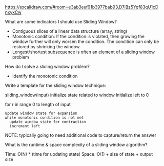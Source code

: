 https://excalidraw.com/#room=e3ab3eef91b3977bab93,D7iBz5Yqf83qU1cDnxyxCw

What are some indicators I should use Sliding Window?

- Contiguous slices of a linear data structure (array, string)
- Monotonic condition: If the condition is violated,
  then growing the window further will only worsen
  the condition. The condition can only be restored
  by shrinking the window.
- Longest/shortest subsequence is often an element of
  a sliding window problem

How do I solve a sliding window problem?

- Identify the monotonic condition

Write a template for the sliding window technique:

sliding_window(input)
initialize state related to window
initialize left to 0

for r in range 0 to length of input

    update window state for expansion
    while monotonic condition is not met
      update window state for contraction
      increment left

NOTE: typically going to need additional code to capture/return the answer

What is the runtime & space complexity of a sliding window algorithm?

Time: O(N) \* (time for updating state)
Space: O(1) + size of state + output size

